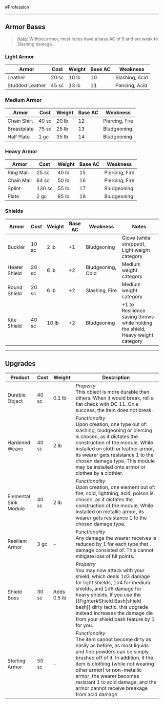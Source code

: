#Profession 
- - -
## Armor Bases

><u>Note:</u> Without armor, most races have a base AC of 9 and are weak to Slashing damage.

### Light Armor
| **Armor**       | **Cost** | **Weight** | **Base AC** | **Weakness**   |
| --------------- | -------- | ---------- | ----------- | -------------- |
| Leather         | 20 sc    | 10 lb      | 10          | Slashing, Acid |
| Studded Leather | 45 sc    | 13 lb      | 11          | Piercing, Acid |
### Medium Armor
| **Armor**         | **Cost** | **Weight** | **Base AC** | **Weakness**   |
| ----------------- | -------- | ---------- | ----------- | -------------- |
| Chain Shirt       | 40 sc    | 20 lb      | 12          | Piercing, Fire |
| Breastplate       | 75 sc    | 25 lb      | 13          | Bludgeoning    |
| Half Plate        | 1 gc     | 35 lb      | 14          | Bludgeoning    |
### Heavy Armor
| **Armor**  | **Cost** | **Weight** | **Base AC** | **Weakness**   |
| ---------- | -------- | ---------- | ----------- | -------------- |
| Ring Mail  | 25 sc    | 40 lb      | 15          | Piercing, Fire |
| Chain Mail | 64 sc    | 50 lb      | 16          | Piercing, Fire |
| Splint     | 130 sc   | 55 lb      | 17          | Bludgeoning    |
| Plate      | 2 gc     | 65 lb      | 18          | Bludgeoning    |
### Shields
| **Armor**     | **Cost** | **Weight** | **Base AC** | **Weakness**      | **Notes**                                                                      |
| ------------- | -------- | ---------- | ----------- | ----------------- | ------------------------------------------------------------------------------ |
| Buckler       | 10 sc    | 2 lb       | +1          | Bludgeoning       | Glove (while strapped), Light weight category                                  |
| Heater Shield | 20 sc    | 6 lb       | +2          | Bludgeoning, Cold | Medium weight category                                                         |
| Round Shield  | 20 sc    | 6 lb       | +2          | Slashing, Fire    | Medium weight category                                                         |
| Kite Shield   | 40 sc    | 10 lb      | +2          | Bludgeoning       | +1 to Resilience saving throws while holding the shield, Heavy weight category |
- - -
## Upgrades

| **Product**           | **Cost** | **Weight**  | **Description**                                                                                                                                                                                                                                                                                                                           |
| --------------------- | -------- | ----------- | ----------------------------------------------------------------------------------------------------------------------------------------------------------------------------------------------------------------------------------------------------------------------------------------------------------------------------------------- |
| Durable Object        | 40 sc    | 0.1 lb      | _Property_  <br>This object is more durable than others. When it would break, roll a flat check with DC 11. On a success, the item does not break.                                                                                                                                                                                        |
| Hardened Weave        | 40 sc    | 2 lb        | _Functionality_  <br>Upon creation, one type out of: slashing, bludgeoning or piercing is chosen, as it dictates the construction of the module. While installed on cloth or leather armor, its wearer gets resistance 1 to the chosen damage type. This module may be installed onto armor or clothes by a clothier.                     |
| Elemental Sink Module | 40 sc    | 2 lb        | _Functionality_  <br>Upon creation, one element out of: fire, cold, lightning, acid, poison is chosen, as it dictates the construction of the module. While installed on metallic armor, its wearer gets resistance 1 to the chosen damage type.                                                                                          |
| Resilient Armor       | 3 gc     | -           | _Functionality_  <br>Any damage the wearer receives is reduced by 1 for each type that damage consisted of. This cannot mitigate loss of hit points.                                                                                                                                                                                      |
| Shield Boss           | 30 sc    | Adds 0.5 lb | _Property_  <br>You may now attack with your shield, which deals 1d3 damage for light shields, 1d4 for medium shields, and 1d6 damage for heavy shields. If you use the [[Fighter#Shield Bash\|shield bash]] dirty tactic, this upgrade instead increases the damage die from your shield bash feature by 1 for you.                      |
| Sterling Armor        | 50 sc    | -           | _Functionality_<br>The item cannot become dirty as easily as before, as most liquids and fine powders can be simply brushed off of it. In addition, if the item is clothing (while not wearing other armor) or non-metallic armor, the wearer becomes resistant 1 to acid damage, and the armor cannot receive breakage from acid damage. |